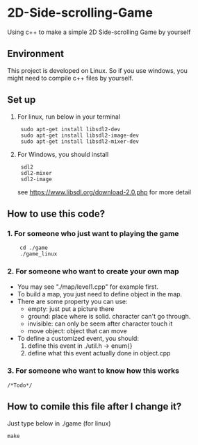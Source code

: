 # 2D-Side-scrolling-Game
Using c++ to make a simple 2D Side-scrolling Game by yourself

## Environment
This project is developed on Linux. So if you use windows, you  
might need to compile c++ files by yourself.

## Set up
1. For linux, run below in your terminal

	    sudo apt-get install libsdl2-dev
	    sudo apt-get install libsdl2-image-dev
	    sudo apt-get install libsdl2-mixer-dev

2. For Windows, you should install

        sdl2
        sdl2-mixer
        sdl2-image
    see https://www.libsdl.org/download-2.0.php for more detail

## How to use this code?
### 1. For someone who just want to playing the game

        cd ./game
        ./game_linux

### 2. For someone who want to create your own map
* You may see "./map/level1.cpp" for example first.
* To build a map, you just need to define object in the map.
* There are some property you can use:
    * empty: just put a picture there
    * ground: place where is solid. character can't go through.
    * invisible: can only be seem after character touch it
    * move object: object that can move
* To define a customized event, you should:
    1. define this event in ./util.h -> enum{}
    2. define what this event actually done in object.cpp

### 3. For someone who want to know how this works

    /*Todo*/

## How to comile this file after I change it?
Just type below in ./game (for linux)

    make
